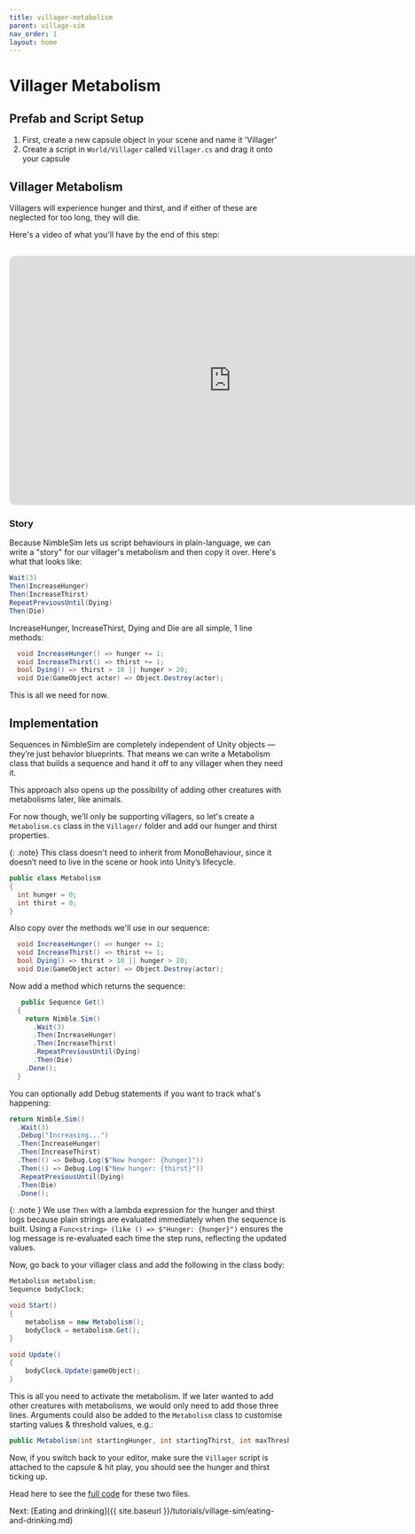 ```yaml
---
title: villager-metabolism
parent: village-sim
nav_order: 1
layout: home
---
```


# Villager Metabolism

## Prefab and Script Setup

1. First, create a new capsule object in your scene and name it 'Villager'
2. Create a script in `World/Villager` called `Villager.cs` and drag it onto your capsule

## Villager Metabolism

Villagers will experience hunger and thirst, and if either of these are neglected for too long, they will die.

Here's a video of what you'll have by the end of this step:

<iframe width="800" height="450"
  src="https://www.youtube.com/embed/faf943fZFMM"
  title="NimbleSim Bee Demo"
  frameborder="0"
  allow="accelerometer; autoplay; clipboard-write; encrypted-media; gyroscope; picture-in-picture"
  allowfullscreen
  style="border-radius: 12px; margin-top: 1rem;">
</iframe>


### Story

Because NimbleSim lets us script behaviours in plain-language, we can write a "story" for our villager's metabolism and then copy it over. Here's what that looks like:

```csharp
Wait(3)
Then(IncreaseHunger)
Then(IncreaseThirst)
RepeatPreviousUntil(Dying)
Then(Die)
```

IncreaseHunger, IncreaseThirst, Dying and Die are all simple, 1 line methods:

```csharp
  void IncreaseHunger() => hunger += 1;
  void IncreaseThirst() => thirst += 1;
  bool Dying() => thirst > 10 || hunger > 20;
  void Die(GameObject actor) => Object.Destroy(actor);
```

This is all we need for now. 

## Implementation

Sequences in NimbleSim are completely independent of Unity objects — they’re just behavior blueprints. That means we can write a Metabolism class that builds a sequence and hand it off to any villager when they need it.

This approach also opens up the possibility of adding other creatures with metabolisms later, like animals.

For now though, we'll only be supporting villagers, so let's create a `Metabolism.cs` class in the `Villager/` folder and add our hunger and thirst properties.

{: .note}
This class doesn't need to inherit from MonoBehaviour, since it doesn’t need to live in the scene or hook into Unity’s lifecycle.

```csharp
public class Metabolism
{
  int hunger = 0;
  int thirst = 0;
}
```

Also copy over the methods we'll use in our sequence:

```csharp
  void IncreaseHunger() => hunger += 1;
  void IncreaseThirst() => thirst += 1;
  bool Dying() => thirst > 10 || hunger > 20;
  void Die(GameObject actor) => Object.Destroy(actor);
```

Now add a method which returns the sequence:

```csharp
   public Sequence Get()
  {
    return Nimble.Sim()
      .Wait(3)
      .Then(IncreaseHunger)
      .Then(IncreaseThirst)
      .RepeatPreviousUntil(Dying)
      .Then(Die)
    .Done();
  }
```

You can optionally add Debug statements if you want to track what's happening:

```csharp
return Nimble.Sim()
  .Wait(3)
  .Debug("Increasing...")
  .Then(IncreaseHunger)
  .Then(IncreaseThirst)
  .Then(() => Debug.Log($"New hunger: {hunger}"))
  .Then(() => Debug.Log($"New hunger: {thirst}"))
  .RepeatPreviousUntil(Dying)
  .Then(Die)
  .Done();
```

{: .note }
We use `Then` with a lambda expression for the hunger and thirst logs because plain strings are evaluated immediately when the sequence is built. Using a `Func<string> (like () => $"Hunger: {hunger}")` ensures the log message is re-evaluated each time the step runs, reflecting the updated values.


Now, go back to your villager class and add the following in the class body:

```csharp
Metabolism metabolism;
Sequence bodyClock;

void Start()
{
    metabolism = new Metabolism();
    bodyClock = metabolism.Get();
}

void Update()
{
    bodyClock.Update(gameObject);
}
```

This is all you need to activate the metabolism. If we later wanted to add other creatures with metabolisms, we would only need to add those three lines. Arguments could also be added to the `Metabolism` class to customise starting values & threshold values, e.g.:

```csharp
public Metabolism(int startingHunger, int startingThirst, int maxThreshold)
```

Now, if you switch back to your editor, make sure the `Villager` script is attached to the capsule & hit play, you should see the hunger and thirst ticking up.

Head here to see the [full code](https://github.com/threnodygames/nimblesim-village/tree/main/villager-setup) for these two files.

Next: [Eating and drinking]({{ site.baseurl }}/tutorials/village-sim/eating-and-drinking.md)
